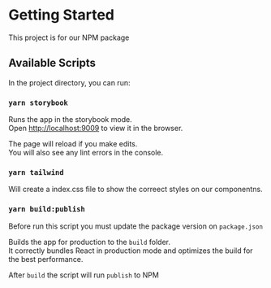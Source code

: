 # Getting Started

This project is for our NPM package

## Available Scripts

In the project directory, you can run:

### `yarn storybook`

Runs the app in the storybook mode.\
Open [http://localhost:9009](http://localhost:9009) to view it in the browser.

The page will reload if you make edits.\
You will also see any lint errors in the console.

### `yarn tailwind`

Will create a index.css file to show the correect styles on our componentns.

### `yarn build:publish`

Before run this script you must update the package version on `package.json`

Builds the app for production to the `build` folder.\
It correctly bundles React in production mode and optimizes the build for the best performance.

After `build` the script will run `publish` to NPM
